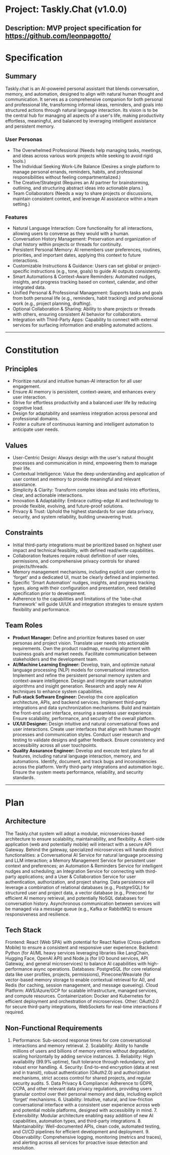 # Project: Taskly.Chat (v1.0.0)

**Description:** MVP project specification for https://github.com/leonpagotto/
---

# Specification

## Summary
Taskly.chat is an AI-powered personal assistant that blends conversation, memory, and automation, designed to align with natural human thought and communication. It serves as a comprehensive companion for both personal and professional life, transforming informal ideas, reminders, and goals into structured actions through natural language interaction. Its vision is to be the central hub for managing all aspects of a user's life, making productivity effortless, meaningful, and balanced by leveraging intelligent assistance and persistent memory.

### User Personas
- The Overwhelmed Professional (Needs help managing tasks, meetings, and ideas across various work projects while seeking to avoid rigid tools.)
- The Individual Seeking Work-Life Balance (Desires a single platform to manage personal errands, reminders, habits, and professional responsibilities without feeling compartmentalized.)
- The Creative/Strategist (Requires an AI partner for brainstorming, outlining, and structuring abstract ideas into actionable plans.)
- Team Collaborators (Needs a way to share projects or discussions, maintain consistent context, and leverage AI assistance within a team setting.)

### Features
- Natural Language Interaction: Core functionality for all interactions, allowing users to converse as they would with a human.
- Conversation History Management: Preservation and organization of chat history within projects or threads for continuity.
- Persistent Personal Memory: AI remembers user preferences, routines, priorities, and important dates, applying this context to future interactions.
- Customizable Instructions & Guidance: Users can set global or project-specific instructions (e.g., tone, goals) to guide AI outputs consistently.
- Smart Automations & Context-Aware Reminders: Automated nudges, insights, and progress tracking based on context, calendar, and other integrated data.
- Unified Personal & Professional Management: Supports tasks and goals from both personal life (e.g., reminders, habit tracking) and professional work (e.g., project planning, drafting).
- Optional Collaboration & Sharing: Ability to share projects or threads with others, ensuring consistent AI behavior for collaborators.
- Integration with Third-Party Apps: Capability to connect with external services for surfacing information and enabling automated actions.


---

# Constitution

## Principles
- Prioritize natural and intuitive human-AI interaction for all user engagement.
- Ensure AI memory is persistent, context-aware, and enhances every user interaction.
- Strive for effortless productivity and a balanced user life by reducing cognitive load.
- Design for adaptability and seamless integration across personal and professional domains.
- Foster a culture of continuous learning and intelligent automation to anticipate user needs.

## Values
- User-Centric Design: Always design with the user's natural thought processes and communication in mind, empowering them to manage their life.
- Contextual Intelligence: Value the deep understanding and application of user context and memory to provide meaningful and relevant assistance.
- Simplicity & Clarity: Transform complex ideas and tasks into effortless, clear, and actionable interactions.
- Innovation & Adaptability: Embrace cutting-edge AI and technology to provide flexible, evolving, and future-proof solutions.
- Privacy & Trust: Uphold the highest standards for user data privacy, security, and system reliability, building unwavering trust.

## Constraints
- Initial third-party integrations must be prioritized based on highest user impact and technical feasibility, with defined read/write capabilities.
- Collaboration features require robust definition of user roles, permissions, and comprehensive privacy controls for shared projects/threads.
- Memory management mechanisms, including explicit user control to 'forget' and a dedicated UI, must be clearly defined and implemented.
- Specific 'Smart Automation' nudges, insights, and progress tracking types, along with their configuration and presentation, need detailed specification prior to development.
- Adherence to the capabilities and limitations of the 'lobe-chat framework' will guide UI/UX and integration strategies to ensure system flexibility and performance.

## Team Roles
- **Product Manager:** Define and prioritize features based on user personas and project vision. Translate user needs into actionable requirements. Own the product roadmap, ensuring alignment with business goals and market needs. Facilitate communication between stakeholders and the development team.
- **AI/Machine Learning Engineer:** Develop, train, and optimize natural language processing (NLP) models for conversational interaction. Implement and refine the persistent personal memory system and context-aware intelligence. Design and integrate smart automation algorithms and insight generation. Research and apply new AI techniques to enhance system capabilities.
- **Full-stack Software Engineer:** Develop the core application architecture, APIs, and backend services. Implement third-party integrations and data synchronization mechanisms. Build and maintain the front-end user interface, ensuring a seamless user experience. Ensure scalability, performance, and security of the overall platform.
- **UX/UI Designer:** Design intuitive and natural conversational flows and user interactions. Create user interfaces that align with human thought processes and communication styles. Conduct user research and testing to validate designs and gather feedback. Ensure consistency and accessibility across all user touchpoints.
- **Quality Assurance Engineer:** Develop and execute test plans for all features, including natural language interaction, memory, and automations. Identify, document, and track bugs and inconsistencies across the platform. Verify third-party integrations and automation logic. Ensure the system meets performance, reliability, and security standards.


---

# Plan

## Architecture
The Taskly.chat system will adopt a modular, microservices-based architecture to ensure scalability, maintainability, and flexibility. A client-side application (web and potentially mobile) will interact with a secure API Gateway. Behind the gateway, specialized microservices will handle distinct functionalities: a Conversational AI Service for natural language processing and LLM interaction; a Memory Management Service for persistent user context and preferences; an Automation & Reminders Service for intelligent nudges and scheduling; an Integration Service for connecting with third-party applications; and a User & Collaboration Service for user authentication, authorization, and project sharing. Data persistence will leverage a combination of relational databases (e.g., PostgreSQL) for structured user and project data, a vector database (e.g., Pinecone) for efficient AI memory retrieval, and potentially NoSQL databases for conversation history. Asynchronous communication between services will be managed via a message queue (e.g., Kafka or RabbitMQ) to ensure responsiveness and resilience.

## Tech Stack
Frontend: React (Web SPA) with potential for React Native (Cross-platform Mobile) to ensure a consistent and responsive user experience. Backend: Python (for AI/ML heavy services leveraging libraries like LangChain, Hugging Face, OpenAI API) and Node.js (for I/O bound services, API Gateway, and general microservices) to balance AI capabilities with high-performance async operations. Databases: PostgreSQL (for core relational data like user profiles, projects, permissions), Pinecone/Weaviate (for vector-based memory storage to enable contextual retrieval for AI), and Redis (for caching, session management, and message queueing). Cloud Platform: AWS/Azure/GCP for scalable infrastructure, managed services, and compute resources. Containerization: Docker and Kubernetes for efficient deployment and orchestration of microservices. Other: OAuth2.0 for secure third-party integrations, WebSockets for real-time interactions if required.

## Non-Functional Requirements
1. Performance: Sub-second response times for core conversational interactions and memory retrieval. 2. Scalability: Ability to handle millions of users and billions of memory entries without degradation, scaling horizontally by adding service instances. 3. Reliability: High availability (99.9% uptime), fault tolerance through redundancy, and robust error handling. 4. Security: End-to-end encryption (data at rest and in transit), robust authentication (OAuth2.0) and authorization mechanisms, strict access control for shared projects, and regular security audits. 5. Data Privacy & Compliance: Adherence to GDPR, CCPA, and other relevant data privacy regulations, providing users granular control over their personal memory and data, including explicit 'forget' mechanisms. 6. Usability: Intuitive, natural, and low-friction conversational interface with a consistent user experience across web and potential mobile platforms, designed with accessibility in mind. 7. Extensibility: Modular architecture enabling easy addition of new AI capabilities, automation types, and third-party integrations. 8. Maintainability: Well-documented APIs, clean code, automated testing, and CI/CD pipelines for efficient development and deployment. 9. Observability: Comprehensive logging, monitoring (metrics and traces), and alerting across all services for proactive issue detection and resolution.

